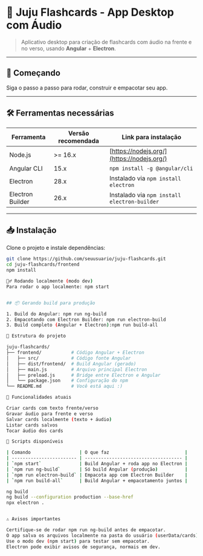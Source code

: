 # 🎴 Juju Flashcards - App Desktop com Áudio

> Aplicativo desktop para criação de flashcards com áudio na frente e no verso, usando **Angular** + **Electron**.

---

## 🚀 Começando

Siga o passo a passo para rodar, construir e empacotar seu app.

---

## 🛠️ Ferramentas necessárias

| Ferramenta        | Versão recomendada       | Link para instalação                         |
|-------------------|--------------------------|----------------------------------------------|
| Node.js           | >= 16.x                  | [https://nodejs.org/](https://nodejs.org/)   |
| Angular CLI       | 15.x                     | `npm install -g @angular/cli`                |
| Electron          | 28.x                     | Instalado via `npm install electron`         |
| Electron Builder  | 26.x                     | Instalado via `npm install electron-builder` |

---

## 📥 Instalação

Clone o projeto e instale dependências:

```bash
git clone https://github.com/seuusuario/juju-flashcards.git
cd juju-flashcards/frontend
npm install

🏃‍♂️ Rodando localmente (modo dev)
Para rodar o app localmente: npm start


## 📦 Gerando build para produção

1. Build do Angular: npm run ng-build
2. Empacotando com Electron Builder: npm run electron-build
3. Build completo (Angular + Electron):npm run build-all

📁 Estrutura do projeto

juju-flashcards/
├── frontend/           # Código Angular + Electron
│   ├── src/            # Código fonte Angular
│   ├── dist/frontend/  # Build Angular (gerado)
│   ├── main.js         # Arquivo principal Electron
│   ├── preload.js      # Bridge entre Electron e Angular
│   └── package.json    # Configuração do npm
└── README.md           # Você está aqui :)

🎯 Funcionalidades atuais

Criar cards com texto frente/verso
Gravar áudio para frente e verso
Salvar cards localmente (texto + áudio)
Listar cards salvos
Tocar áudio dos cards

🧰 Scripts disponíveis

| Comando                  | O que faz                            |
| ------------------------ | ------------------------------------ |
| `npm start`              | Build Angular + roda app no Electron |
| `npm run ng-build`       | Só build Angular (produção)          |
| `npm run electron-build` | Empacota app com Electron Builder    |
| `npm run build-all`      | Build Angular + empacotamento juntos |

ng build
ng build --configuration production --base-href
npx electron .


⚠️ Avisos importantes

Certifique-se de rodar npm run ng-build antes de empacotar.
O app salva os arquivos localmente na pasta do usuário (userData/cards).
Use o modo dev (npm start) para testar sem empacotar.
Electron pode exibir avisos de segurança, normais em dev.
